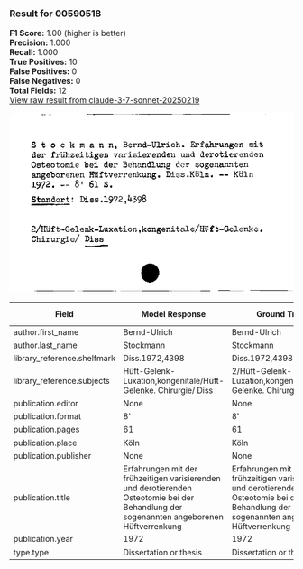 ### Result for 00590518
**F1 Score:** 1.00 (higher is better)<br>**Precision:** 1.000<br>**Recall:** 1.000<br>**True Positives:** 10<br>**False Positives:** 0<br>**False Negatives:** 0<br>**Total Fields:** 12<br>[View raw result from claude-3-7-sonnet-20250219](https://github.com/RISE-UNIBAS/humanities_data_benchmark/blob/main/results/2025-10-01/T0144/request_T0144_00590518.json)

<img src="https://github.com/RISE-UNIBAS/humanities_data_benchmark/blob/main/benchmarks/zettelkatalog/images/00590518.jpg?raw=true" alt="00590518" width="600px">

| Field | Model Response | Ground Truth | Fuzzy Score | Match |
|-------|----------------|--------------|-------------|-------|
| author.first_name | Bernd-Ulrich | Bernd-Ulrich | 1.000 | ✅ |
| author.last_name | Stockmann | Stockmann | 1.000 | ✅ |
| library_reference.shelfmark | Diss.1972,4398 | Diss.1972,4398 | 1.000 | ✅ |
| library_reference.subjects | Hüft-Gelenk-Luxation,kongenitale/Hüft-Gelenke. Chirurgie/ Diss | 2/Hüft-Gelenk-Luxation,kongenitale/Hüft-Gelenke. Chirurgie/ Diss | 0.984 | ✅ |
| publication.editor | None | None | 1.000 | ✅ |
| publication.format | 8' | 8' | 1.000 | ✅ |
| publication.pages | 61 | 61 | 1.000 | ✅ |
| publication.place | Köln | Köln | 1.000 | ✅ |
| publication.publisher | None | None | 1.000 | ✅ |
| publication.title | Erfahrungen mit der frühzeitigen varisierenden und derotierenden Osteotomie bei der Behandlung der sogenannten angeborenen Hüftverrenkung | Erfahrungen mit der frühzeitigen varisierenden und derotierenden Osteotomie bei der Behandlung der sogenannten angeborenen Hüftverrenkung | 1.000 | ✅ |
| publication.year | 1972 | 1972 | 1.000 | ✅ |
| type.type | Dissertation or thesis | Dissertation or thesis | 1.000 | ✅ |
